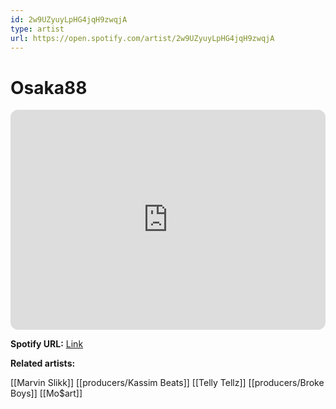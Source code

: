 ```yaml
---
id: 2w9UZyuyLpHG4jqH9zwqjA
type: artist
url: https://open.spotify.com/artist/2w9UZyuyLpHG4jqH9zwqjA
---
```

# Osaka88

<iframe style="border-radius:12px" src="https://open.spotify.com/embed/artist/2w9UZyuyLpHG4jqH9zwqjA" width="100%" height="352" frameBorder="0" allowfullscreen="" allow="autoplay; clipboard-write; encrypted-media; fullscreen; picture-in-picture" loading="lazy"></iframe>

**Spotify URL:** [Link](https://open.spotify.com/artist/2w9UZyuyLpHG4jqH9zwqjA)

**Related artists:**

[[Marvin Slikk]]
[[producers/Kassim Beats]]
[[Telly Tellz]]
[[producers/Broke Boys]]
[[Mo$art]]
